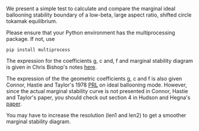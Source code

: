 We present a simple test to calculate and compare the marginal ideal ballooning stability boundary of a low-beta, large aspect ratio, shifted circle tokamak equilibrium.

Please ensure that your Python environment has the multiprocessing package. If not, use

```
pip install multiprocess
```

The expression for the coefficients g, c and, f and marginal stability diagram is given in Chris Bishop's notes [here](https://inis.iaea.org/search/search.aspx?orig_q=RN:17000660). 

The expression of the the geometric coefficients g, c and f is also given Connor, Hastie and Taylor's 1978 [PRL](https://journals.aps.org/prl/pdf/10.1103/PhysRevLett.40.396) on ideal ballooning mode.
However, since the actual marginal stability curve is not presented in Connor, Hastie and Taylor's paper, you should check out section 4 in Hudson and Hegna's [paper](https://doi.org/10.1063/1.1622669).

You may have to increase the resolution (len1 and len2) to get a smoother marginal stability diagram.






